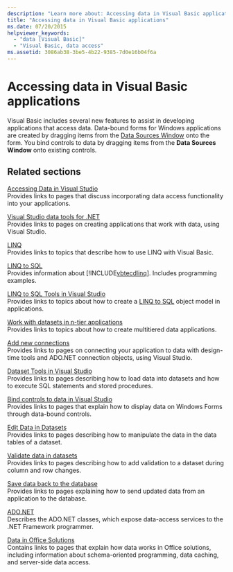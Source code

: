 ```yaml
---
description: "Learn more about: Accessing data in Visual Basic applications"
title: "Accessing data in Visual Basic applications"
ms.date: 07/20/2015
helpviewer_keywords:
  - "data [Visual Basic]"
  - "Visual Basic, data access"
ms.assetid: 3086ab38-3be5-4b22-9385-7d0e16b04f6a
---
```

# Accessing data in Visual Basic applications

Visual Basic includes several new features to assist in developing applications that access data. Data-bound forms for Windows applications are created by dragging items from the [Data Sources Window](/visualstudio/data-tools/add-new-data-sources) onto the form. You bind controls to data by dragging items from the **Data Sources Window** onto existing controls.

## Related sections

[Accessing Data in Visual Studio](/visualstudio/data-tools/)  
Provides links to pages that discuss incorporating data access functionality into your applications.

[Visual Studio data tools for .NET](/visualstudio/data-tools/visual-studio-data-tools-for-dotnet)  
Provides links to pages on creating applications that work with data, using Visual Studio.

[LINQ](../programming-guide/language-features/linq/index.md)  
Provides links to topics that describe how to use LINQ with Visual Basic.

[LINQ to SQL](../../framework/data/adonet/sql/linq/index.md)  
Provides information about [!INCLUDE[vbtecdlinq](~/includes/vbtecdlinq-md.md)]. Includes programming examples.  

[LINQ to SQL Tools in Visual Studio](/visualstudio/data-tools/linq-to-sql-tools-in-visual-studio2)  
Provides links to topics about how to create a [LINQ to SQL](../../framework/data/adonet/sql/linq/index.md) object model in applications.

[Work with datasets in n-tier applications](/visualstudio/data-tools/work-with-datasets-in-n-tier-applications)  
Provides links to topics about how to create multitiered data applications.

[Add new connections](/visualstudio/data-tools/add-new-connections)  
Provides links to pages on connecting your application to data with design-time tools and ADO.NET connection objects, using Visual Studio.

[Dataset Tools in Visual Studio](/visualstudio/data-tools/dataset-tools-in-visual-studio)  
Provides links to pages describing how to load data into datasets and how to execute SQL statements and stored procedures.  

[Bind controls to data in Visual Studio](/visualstudio/data-tools/bind-controls-to-data-in-visual-studio)  
Provides links to pages that explain how to display data on Windows Forms through data-bound controls.

[Edit Data in Datasets](/visualstudio/data-tools/edit-data-in-datasets)  
Provides links to pages describing how to manipulate the data in the data tables of a dataset.  

[Validate data in datasets](/visualstudio/data-tools/validate-data-in-datasets)  
Provides links to pages describing how to add validation to a dataset during column and row changes.

[Save data back to the database](/visualstudio/data-tools/save-data-back-to-the-database)  
Provides links to pages explaining how to send updated data from an application to the database.

[ADO.NET](../../framework/data/adonet/index.md)  
Describes the ADO.NET classes, which expose data-access services to the .NET Framework programmer.

[Data in Office Solutions](/visualstudio/vsto/data-in-office-solutions)  
Contains links to pages that explain how data works in Office solutions, including information about schema-oriented programming, data caching, and server-side data access.
